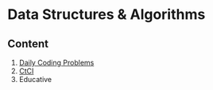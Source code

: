 # Data Structures & Algorithms

## Content
1. [Daily Coding Problems](./README-daily-coding-problems.md)
2. [CtCI](./README-ctci.md)
3. Educative
